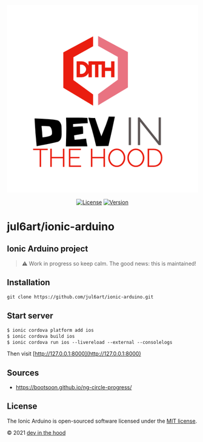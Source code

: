 <p align="center">
    <a href="https://devinthehood.com"><img src="https://github.com/jul6art/symfony-skeleton/blob/master/assets/img/devinthehood.png?raw=true" alt="logo dev in the hood"></a>
</p>

<p align="center">
    <a href="https://opensource.org/licenses/MIT" target="_blank"><img src="https://img.shields.io/badge/License-MIT-yellow.svg" alt="License"></a>
    <a href="https://github.com/jul6art/symfony-skeleton" target="_blank"><img src="https://img.shields.io/static/v1?label=stable&message=v1+coming+soon&color=orange" alt="Version"></a>
</p>

jul6art/ionic-arduino
=====================
Ionic Arduino project
---------------------

> :warning: Work in progress so keep calm. The good news: this is maintained!

Installation
------------

```console
git clone https://github.com/jul6art/ionic-arduino.git
```


Start server
------------

```console
$ ionic cordova platform add ios
$ ionic cordova build ios
$ ionic cordova run ios --livereload --external --consolelogs
```

Then visit [http://127.0.0.1:8000](http://127.0.0.1:8000)

Sources
-------

* https://bootsoon.github.io/ng-circle-progress/

License
-------

The Ionic Arduino is open-sourced software licensed under the [MIT license](https://opensource.org/licenses/MIT).

&copy; 2021 [dev in the hood](https://devinthehood.com)

